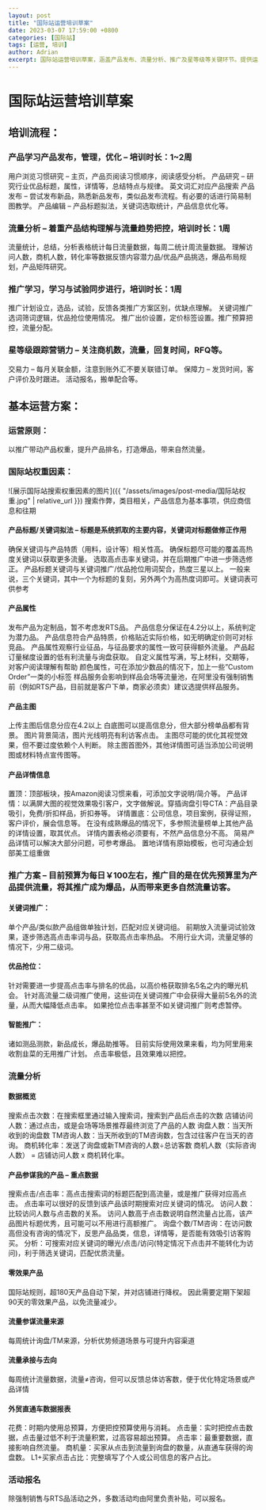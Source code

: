 ```yaml
---
layout: post
title: "国际站运营培训草案"
date: 2023-03-07 17:59:00 +0800
categories: [国际站]
tags: [运营, 培训]
author: Adrian
excerpt: 国际站运营培训草案，涵盖产品发布、流量分析、推广及星等级等关键环节。提供运营原则、权重因素、推广方案及例外情况应对策略，助您提升国际站运营效率。
---
```


# 国际站运营培训草案

## 培训流程：

### 产品学习产品发布，管理，优化 – 培训时长：1~2周

用户浏览习惯研究 – 主页，产品页阅读习惯顺序，阅读感受分析。
产品研究 – 研究行业优品标题，属性，详情等，总结特点与规律。
英文词汇对应产品搜索
产品发布 – 尝试发布新品，熟悉新品发布，类似品发布流程。有必要的话进行简易制图教学。
产品编辑 – 产品标题拟法，关键词选取统计，产品信息优化等。

### 流量分析 – 着重产品结构理解与流量趋势把控，培训时长：1周

流量统计，总结，分析表格统计每日流量数据，每周二统计周流量数据。
理解访问人数，商机人数，转化率等数据反馈内容潜力品/优品产品挑选，爆品布局规划，产品矩阵研究。

### 推广学习，学习与试验同步进行，培训时长：1周

推广计划设立，选品，试验，反馈各类推广方案区别，优缺点理解。
关键词推广选词筛词逻辑，优品抢位使用情况。
推广出价设置，定价标签设置。推广预算把控，流量分配。

### 星等级跟踪营销力 – 关注商机数，流量，回复时间，RFQ等。

交易力 – 每月关联金额，注意到账外汇不要关联错订单。
保障力 – 发货时间，客户评价及时跟进。
活动报名，搬单配合等。

## 基本运营方案：

### 运营原则：

以推广带动产品权重，提升产品排名，打造爆品，带来自然流量。

### 国际站权重因素：
![展示国际站搜索权重因素的图片]({{ "/assets/images/post-media/国际站权重.jpg" | relative_url }})
搜索作弊，类目相关，产品信息为基本事项，供应商信息和往期

#### 产品标题/关键词拟法 – 标题是系统抓取的主要内容，关键词对标题做修正作用

确保关键词与产品特质（用料，设计等）相关性高。
确保标题尽可能的覆盖高热度关键词以获取更多流量。
选取高点击率关键词，并在后期推广中进一步筛选修正。
产品标题关键词与关键词推广/优品抢位用词契合，热度三星以上。
一般来说，三个关键词，其中一个为标题的复刻，另外两个为高热度词即可。关键词表可供参考

#### 产品属性

发布产品为定制品，暂不考虑发RTS品。
产品信息分保证在4.2分以上，系统判定为潜力品。
产品信息符合产品特质，价格贴近实际价格，如无明确定价则可对标竞品。
产品属性观察行业征品，与征品要求的属性一致可获得额外流量。
产品起订量梯度设置的低有利流量与询盘获取。
自定义属性写满，写上材料，交期等，对客户阅读理解有帮助
颜色属性，可在添加少数品的情况下，加上一些”Custom Order”一类的小标签
样品服务会影响到样品会场等流量池，在阿里没有强制销售前（例如RTS产品，目前就是客户下单，商家必须卖）建议选提供样品服务。

#### 产品主图

上传主图后信息分应在4.2以上
白底图可以提高信息分，但大部分榜单品都有背景。
图片背景简洁，图片光线明亮有利访客点击。
主图尽可能的优化其视觉效果，但不要过度依赖个人判断。
除主图首图外，其他详情图可适当添加公司说明图或材料特点宣传图等。

#### 产品详情信息

置顶：顶部板块，按Amazon阅读习惯来看，可添加文字说明/简介等。
产品详情：以满屏大图的视觉效果吸引客户，文字做解说。穿插询盘引导CTA：产品目录吸引，免费/折扣样品，折扣券等。
详情置底：公司信息，项目案例，获得证照，客户评价，展会信息等。
在没有成熟爆品的情况下，多参照流量榜单上其他产品的详情设置，取其优点。
详情内置表格必须要有，不然产品信息分不高。
简易产品详情可以解决大部分问题，可参考爆品。
置地详情有原始模板，也可沟通企划部美工组重做

### 推广方案 – 目前预算为每日￥100左右，推广目的是在优先预算里为产品提供流量，将其推广成为爆品，从而带来更多自然流量访客。

#### 关键词推广：

单个产品/类似款产品组做单独计划，匹配对应关键词组。
前期放入流量词试验效果，逐步筛选高点击率词与品，获取高点击率热品。
不用行业大词，流量足够的情况下，少用二级词。

#### 优品抢位：

针对需要进一步提高点击率与排名的优品，以高价格获取排名5名之内的曝光机会。
针对高流量二级词推广使用，这些词在关键词推广中会获得大量前5名外的流量，从而大幅降低点击率。
如果抢位点击率甚至不如关键词推广则考虑暂停。

#### 智能推广：

诸如测品测款，新品成长，爆品助推等。
目前实际使用效果来看，均为阿里用来收割韭菜的无用推广计划。
点击率极低，且效果难以把控。

### 流量分析

#### 数据概览

搜索点击次数：在搜索框里通过输入搜索词，搜索到产品后点击的次数
店铺访问人数：通过点击，或是会场等场景推荐最终浏览了产品的人数
询盘人数：当天所收到的询盘数
TM咨询人数：当天所收到的TM咨询数，包含过往客户在当天的咨询。
商机转化率：发送了询盘或新TM咨询的人数÷总访客数
商机人数（实际咨询人数） = 店铺访问人数 x 商机转化率。

#### 产品参谋我的产品 – 重点数据

搜索点击/点击率：高点击搜索词的标题匹配到高流量，或是推广获得对应高点击。
点击率可以很好的反馈到该产品该时期搜索对应关键词的情况。
访问人数：比较访问人数与点击数的关系。
访问人数高于点击数说明自然流量占比高，该产品图片标题优秀，且可能可以不用进行高额推广。
询盘个数/TM咨询：在访问数高但没有咨询的情况下，反思产品品类，信息，详情等，是否能有效吸引访客购买。
分析：可搜索对应关键词的曝光/点击/访问(特定情况下点击并不能转化为访问)，利于筛选关键词，匹配优质流量。

#### 零效果产品

国际站规则，超180天产品自动下架，并对店铺进行降权。
因此需要定期下架超90天的零效果产品，以免流量减少。

#### 流量参谋流量来源

每周统计询盘/TM来源，分析优势频道场景与可提升内容渠道

#### 流量承接与去向

每周统计流量数据，流量≠咨询，但可以反馈总体访客数，便于优化特定场景或产品详情

#### 外贸直通车数据报表

花费：时期内使用总预算，方便把控预算使用与消耗。
点击量：实时把控点击数据，点击量过低不利于流量积累，过高容易超出预算。
点击率：最重要数据，直接影响自然流量。
商机量：买家从点击到流量到询盘的数量，从直通车获得的询盘数。
L1+买家点击占比：完整填写了个人或公司信息的客户占比。

### 活动报名

除强制销售与RTS品活动之外，多数活动均由阿里负责补贴，可以报名。
